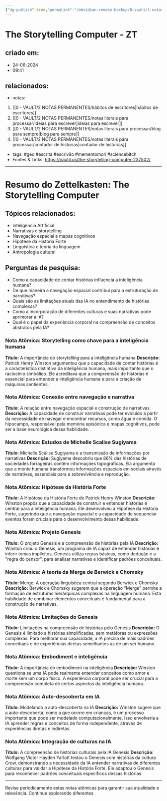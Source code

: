 ```yaml
---
{"dg-publish":true,"permalink":"/obsidian-remake-backup/0-vault/1-notas-literais/interesses-de-pesquisa/the-storytelling-computer-zt/","tags":["geo","escrita","escrivão","mementomori","sciencebitch"],"dgHomeLink":true,"dgShowLocalGraph":true,"dgShowFileTree":true,"dgEnableSearch":true,"noteIcon":""}
---
```


# The Storytelling Computer - ZT

## criado em: 
- 24-06-2024
- 09:41
## relacionados:
- notas:
1. [[0 - VAULT/2 NOTAS PERMANENTES/hábitos de escritores\|hábitos de escritores]]
2. [[0 - VAULT/2 NOTAS PERMANENTES/notas literais para processar/ideias para escrever\|ideias para escrever]]
3. [[0 - VAULT/2 NOTAS PERMANENTES/notas literais para processar/blog para sempre\|blog para sempre]]
4. [[0 - VAULT/2 NOTAS PERMANENTES/notas literais para processar/contador de historias\|contador de historias]]
- tags: #geo #escrita #escrivão #mementomori #sciencebitch 
- Fontes & Links: https://nautil.us/the-storytelling-computer-237502/
---
# Resumo do Zettelkasten: The Storytelling Computer

## Tópicos relacionados:
- Inteligência Artificial
- Narrativas e storytelling
- Navegação espacial e mapas cognitivos
- Hipótese da História Forte
- Linguística e teoria da linguagem
- Antropologia cultural

## Perguntas de pesquisa:
- Como a capacidade de contar histórias influencia a inteligência humana?
- De que maneira a navegação espacial contribui para a estruturação de narrativas?
- Quais são as limitações atuais das IA no entendimento de histórias complexas?
- Como a incorporação de diferentes culturas e suas narrativas pode aprimorar a IA?
- Qual é o papel da experiência corporal na compreensão de conceitos abstratos pela IA?

### Nota Atômica: Storytelling como chave para a inteligência humana
**Título:** A importância do storytelling para a inteligência humana
**Descrição:** Patrick Henry Winston argumentou que a capacidade de contar histórias é a característica distintiva da inteligência humana, mais importante que o raciocínio simbólico. Ele acreditava que a compreensão de histórias é essencial para entender a inteligência humana e para a criação de máquinas sentientes.

### Nota Atômica: Conexão entre navegação e narrativa
**Título:** A relação entre navegação espacial e construção de narrativas
**Descrição:** A capacidade de construir narrativas pode ter evoluído a partir da necessidade de navegar e encontrar recursos, como água e comida. O hipocampo, responsável pela memória episódica e mapas cognitivos, pode ser a base neurológica dessa habilidade.

### Nota Atômica: Estudos de Michelle Scalise Sugiyama
**Título:** Michelle Scalise Sugiyama e a transmissão de informações por narrativas
**Descrição:** Sugiyama descobriu que 86% das histórias de sociedades forrageiras contêm informações topográficas. Ela argumenta que a mente humana transformou informações espaciais em sociais através de narrativas, essenciais para a sobrevivência e reprodução.

### Nota Atômica: Hipótese da História Forte
**Título:** A Hipótese da História Forte de Patrick Henry Winston
**Descrição:** Winston propôs que a capacidade de construir e entender histórias é central para a inteligência humana. Ele desenvolveu a Hipótese da História Forte, sugerindo que a navegação espacial e a capacidade de sequenciar eventos foram cruciais para o desenvolvimento dessa habilidade.

### Nota Atômica: Projeto Genesis
**Título:** O projeto Genesis e a compreensão de histórias pela IA
**Descrição:** Winston criou o Genesis, um programa de IA capaz de entender histórias e inferir temas implícitos. Genesis utiliza regras básicas, como dedução e a "regra do censor", para analisar narrativas e identificar padrões conceituais.

### Nota Atômica: A teoria da Merge de Berwick e Chomsky
**Título:** Merge: A operação linguística central segundo Berwick e Chomsky
**Descrição:** Berwick e Chomsky sugerem que a operação "Merge" permite a formação de estruturas hierárquicas complexas na linguagem humana. Esta habilidade de combinar elementos conceituais é fundamental para a construção de narrativas.

### Nota Atômica: Limitações do Genesis
**Título:** Limitações na compreensão de histórias pelo Genesis
**Descrição:** O Genesis é limitado a histórias simplificadas, sem metáforas ou expressões complexas. Para melhorar sua capacidade, a IA precisa de mais padrões conceituais e de experiências diretas semelhantes às de um ser humano.

### Nota Atômica: Embodiment e inteligência
**Título:** A importância do embodiment na inteligência
**Descrição:** Winston questiona se uma IA pode realmente entender conceitos como amor e morte sem um corpo físico. A experiência corporal pode ser crucial para a compreensão completa de certos aspectos da inteligência humana.

### Nota Atômica: Auto-descoberta em IA
**Título:** Modelando a auto-descoberta na IA
**Descrição:** Winston sugere que a auto-descoberta, como a que ocorre em crianças, é um processo importante que pode ser modelado computacionalmente. Isso envolveria a IA aprender regras e conceitos de forma independente, através de experiências diretas e indiretas.

### Nota Atômica: Integração de culturas na IA
**Título:** A compreensão de histórias culturais pela IA Genesis
**Descrição:** Wolfgang Victor Hayden Yarlott testou o Genesis com histórias da cultura Crow, demonstrando a necessidade da IA entender narrativas de diferentes culturas para validar a Hipótese da História Forte. Ele adaptou o Genesis para reconhecer padrões conceituais específicos dessas histórias.

---

Revise periodicamente estas notas atômicas para garantir sua atualidade e relevância. Continue explorando diferentes